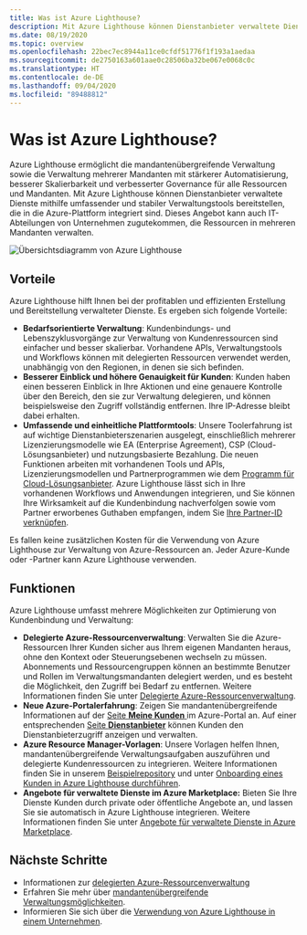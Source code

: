 ```yaml
---
title: Was ist Azure Lighthouse?
description: Mit Azure Lighthouse können Dienstanbieter verwaltete Dienste für Ihre Kunden bereitstellen, bei denen bedarfsorientiert eine höhere Automatisierung und Effizienz erzielt werden können.
ms.date: 08/19/2020
ms.topic: overview
ms.openlocfilehash: 22bec7ec8944a11ce0cfdf51776f1f193a1aedaa
ms.sourcegitcommit: de2750163a601aae0c28506ba32be067e0068c0c
ms.translationtype: HT
ms.contentlocale: de-DE
ms.lasthandoff: 09/04/2020
ms.locfileid: "89488812"
---
```

# <a name="what-is-azure-lighthouse"></a>Was ist Azure Lighthouse?

Azure Lighthouse ermöglicht die mandantenübergreifende Verwaltung sowie die Verwaltung mehrerer Mandanten mit stärkerer Automatisierung, besserer Skalierbarkeit und verbesserter Governance für alle Ressourcen und Mandanten. Mit Azure Lighthouse können Dienstanbieter verwaltete Dienste mithilfe umfassender und stabiler Verwaltungstools bereitstellen, die in die Azure-Plattform integriert sind. Dieses Angebot kann auch IT-Abteilungen von Unternehmen zugutekommen, die Ressourcen in mehreren Mandanten verwalten.

![Übersichtsdiagramm von Azure Lighthouse](media/azure-lighthouse-overview.jpg)

## <a name="benefits"></a>Vorteile

Azure Lighthouse hilft Ihnen bei der profitablen und effizienten Erstellung und Bereitstellung verwalteter Dienste. Es ergeben sich folgende Vorteile:

- **Bedarfsorientierte Verwaltung**: Kundenbindungs- und Lebenszyklusvorgänge zur Verwaltung von Kundenressourcen sind einfacher und besser skalierbar. Vorhandene APIs, Verwaltungstools und Workflows können mit delegierten Ressourcen verwendet werden, unabhängig von den Regionen, in denen sie sich befinden.
- **Besserer Einblick und höhere Genauigkeit für Kunden**: Kunden haben einen besseren Einblick in Ihre Aktionen und eine genauere Kontrolle über den Bereich, den sie zur Verwaltung delegieren, und können beispielsweise den Zugriff vollständig entfernen. Ihre IP-Adresse bleibt dabei erhalten.
- **Umfassende und einheitliche Plattformtools**: Unsere Toolerfahrung ist auf wichtige Dienstanbieterszenarien ausgelegt, einschließlich mehrerer Lizenzierungsmodelle wie EA (Enterprise Agreement), CSP (Cloud-Lösungsanbieter) und nutzungsbasierte Bezahlung. Die neuen Funktionen arbeiten mit vorhandenen Tools und APIs, Lizenzierungsmodellen und Partnerprogrammen wie dem [Programm für Cloud-Lösungsanbieter](/partner-center/csp-overview). Azure Lighthouse lässt sich in Ihre vorhandenen Workflows und Anwendungen integrieren, und Sie können Ihre Wirksamkeit auf die Kundenbindung nachverfolgen sowie vom Partner erworbenes Guthaben empfangen, indem Sie [Ihre Partner-ID verknüpfen](./how-to/partner-earned-credit.md).

Es fallen keine zusätzlichen Kosten für die Verwendung von Azure Lighthouse zur Verwaltung von Azure-Ressourcen an. Jeder Azure-Kunde oder -Partner kann Azure Lighthouse verwenden.

## <a name="capabilities"></a>Funktionen

Azure Lighthouse umfasst mehrere Möglichkeiten zur Optimierung von Kundenbindung und Verwaltung:

- **Delegierte Azure-Ressourcenverwaltung**: Verwalten Sie die Azure-Ressourcen Ihrer Kunden sicher aus Ihrem eigenen Mandanten heraus, ohne den Kontext oder Steuerungsebenen wechseln zu müssen. Abonnements und Ressourcengruppen können an bestimmte Benutzer und Rollen im Verwaltungsmandanten delegiert werden, und es besteht die Möglichkeit, den Zugriff bei Bedarf zu entfernen. Weitere Informationen finden Sie unter [Delegierte Azure-Ressourcenverwaltung](concepts/azure-delegated-resource-management.md).
- **Neue Azure-Portalerfahrung**: Zeigen Sie mandantenübergreifende Informationen auf der [Seite **Meine Kunden** ](./how-to/view-manage-customers.md) im Azure-Portal an. Auf einer entsprechenden [Seite **Dienstanbieter**](how-to/view-manage-service-providers.md) können Kunden den Dienstanbieterzugriff anzeigen und verwalten.
- **Azure Resource Manager-Vorlagen**: Unsere Vorlagen helfen Ihnen, mandantenübergreifende Verwaltungsaufgaben auszuführen und delegierte Kundenressourcen zu integrieren. Weitere Informationen finden Sie in unserem [Beispielrepository](https://github.com/Azure/Azure-Lighthouse-samples/tree/master/templates) und unter [Onboarding eines Kunden in Azure Lighthouse durchführen](how-to/onboard-customer.md).
- **Angebote für verwaltete Dienste im Azure Marketplace:** Bieten Sie Ihre Dienste Kunden durch private oder öffentliche Angebote an, und lassen Sie sie automatisch in Azure Lighthouse integrieren. Weitere Informationen finden Sie unter [Angebote für verwaltete Dienste in Azure Marketplace](concepts/managed-services-offers.md).

## <a name="next-steps"></a>Nächste Schritte

- Informationen zur [delegierten Azure-Ressourcenverwaltung](concepts/azure-delegated-resource-management.md)
- Erfahren Sie mehr über [mandantenübergreifende Verwaltungsmöglichkeiten](concepts/cross-tenant-management-experience.md).
- Informieren Sie sich über die [Verwendung von Azure Lighthouse in einem Unternehmen](concepts/enterprise.md).
